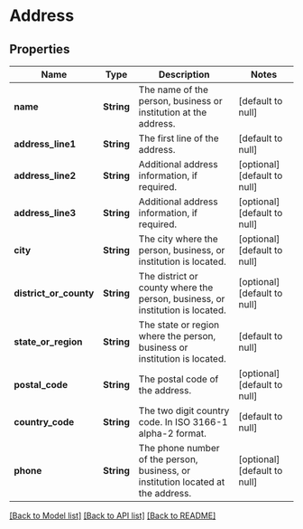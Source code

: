 # Address

## Properties
Name | Type | Description | Notes
------------ | ------------- | ------------- | -------------
**name** | **String** | The name of the person, business or institution at the address. | [default to null]
**address_line1** | **String** | The first line of the address. | [default to null]
**address_line2** | **String** | Additional address information, if required. | [optional] [default to null]
**address_line3** | **String** | Additional address information, if required. | [optional] [default to null]
**city** | **String** | The city where the person, business, or institution is located. | [optional] [default to null]
**district_or_county** | **String** | The district or county where the person, business, or institution is located. | [optional] [default to null]
**state_or_region** | **String** | The state or region where the person, business or institution is located. | [default to null]
**postal_code** | **String** | The postal code of the address. | [optional] [default to null]
**country_code** | **String** | The two digit country code. In ISO 3166-1 alpha-2 format. | [default to null]
**phone** | **String** | The phone number of the person, business, or institution located at the address. | [optional] [default to null]

[[Back to Model list]](../README.md#documentation-for-models) [[Back to API list]](../README.md#documentation-for-api-endpoints) [[Back to README]](../README.md)


